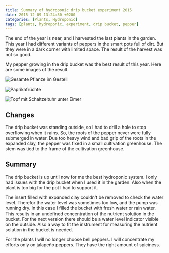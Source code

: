 ```yaml
---
title: Summary of hydroponic drip bucket experiment 2015
date: 2015-12-09 13:24:30 +0200
categories: [Plants, Hydroponic]
tags: [plants, hydroponic, experiment, drip bucket, pepper]
---
```


The end of the year is near, and I harvested the last plants in the garden.
This year I had different variants of peppers in the smart pots full of dirt.
But they were in a dark corner with limited space.
The result of the harvest was not so good.

My pepper growing in the drip bucket was the best result of this year.
Here are some images of the result.

![Gesamte Pflanze im Gestell](/assets/img/2015/12/DSC5145.jpg)

![Paprikafrüchte](/assets/img/2015/12/DSC5150.jpg)

![Topf mit Schaltzeituhr unter Eimer](/assets/img/2015/12/DSC5151.jpg)

## Changes

The drip bucket was standing outside, so I had to drill a hole to stop overflowing when it rains.
So, the roots of the pepper never were fully submerged in water.
Due too heavy wind and bad grip of the roots in the expanded clay, the pepper was fixed in a small cultivation greenhouse.
The stem was tied to the frame of the cultivation greenhouse.

## Summary

The drip bucket is up until now for me the best hydroponic system.
I only had issues with the drip bucket when I used it in the garden.
Also when the plant is too big for the pot I had to support it.

The insert filled with expanded clay couldn't be removed to check the water level.
Therefor the water level was sometimes too low, and the pump was running dry.
In this case I filled the bucket with fresh water or rain water.
This results in an undefined concentration of the nutrient solution in the bucket.
For the next version there should be a water level indicator visible on the outside.
Also a way to fit the instrument for measuring the nutrient solution in the bucket is needed.

For the plants I will no longer choose bell peppers.
I will concentrate my efforts only on jalapeño peppers.
They have the right amount of spiciness.
